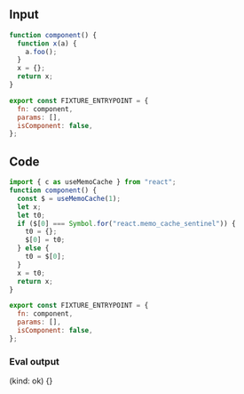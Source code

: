 
## Input

```javascript
function component() {
  function x(a) {
    a.foo();
  }
  x = {};
  return x;
}

export const FIXTURE_ENTRYPOINT = {
  fn: component,
  params: [],
  isComponent: false,
};

```

## Code

```javascript
import { c as useMemoCache } from "react";
function component() {
  const $ = useMemoCache(1);
  let x;
  let t0;
  if ($[0] === Symbol.for("react.memo_cache_sentinel")) {
    t0 = {};
    $[0] = t0;
  } else {
    t0 = $[0];
  }
  x = t0;
  return x;
}

export const FIXTURE_ENTRYPOINT = {
  fn: component,
  params: [],
  isComponent: false,
};

```
      
### Eval output
(kind: ok) {}